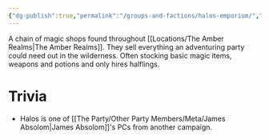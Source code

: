 ```yaml
---
{"dg-publish":true,"permalink":"/groups-and-factions/halos-emporium/","tags":["Groups"],"updated":"2025-01-14T21:14:00.611+00:00"}
---
```


A chain of magic shops found throughout [[Locations/The Amber Realms\|The Amber Realms]]. They sell everything an adventuring party could need out in the wilderness. Often stocking basic magic items, weapons and potions and only hires halflings.

# Trivia
- Halos is one of [[The Party/Other Party Members/Meta/James Absolom\|James Absolom]]'s PCs from another campaign. 